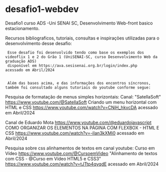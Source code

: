 # desafio1-webdev
Desafio1 curso ADS -Uni SENAI SC, Desenvolvimento Web-front basico estacionamento.

Recursos bibliograficos, tutoriais, consultas e inspirações utilizadas para o desenvolvimento desse desafio:
     
     Esse desafio foi desenvolvido tendo como base os exemplos dos videoflix 1 e 2 do Grão 1 (UniSENAI-SC, curso Desenvolvimento Web da graduação ADS)
     disponível em https://ava.sesisenai.org.br/login/index.php     acessado em Abril/2024
    
     
     Além das bases acima, e das informações dos encontros síncronos, também foi consultado alguns tutoriais do youtube conforme segue:
       
 

Pesquisa de formatação de menus simples horizontais:
Canal: "SatellaSoft"
https://www.youtube.com/@SatellaSoft
Criando um menu horizontal com HTML e CSS
https://www.youtube.com/watch?v=CNiH_hkvcDA
acessado em Abril/2024


Canal de Eduardo Mota
https://www.youtube.com/@eduardojavascript
COMO ORGANIZAR OS ELEMENTOS NA PÁGINA COM FLEXBOX - HTML E CSS
https://www.youtube.com/watch?v=-iIan3kXMi0
acessado em Abril/2024

 Pesquisa sobre css alinhamentos de textos em canal youtube:
Curso em Vídeo https://www.youtube.com/@CursoemVideo
"Alinhamento de textos com CSS - @Curso em Vídeo HTML5 e CSS3"
https://www.youtube.com/watch?v=tJTtp4qyqdE
acessado em Abril/2024

